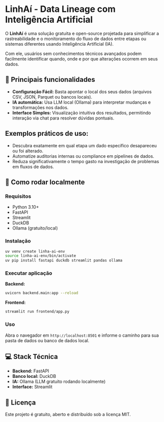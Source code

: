 # LinhAí - Data Lineage com Inteligência Artificial

O **LinhAí** é uma solução gratuita e open-source projetada para simplificar a rastreabilidade e o monitoramento do fluxo de dados entre etapas ou sistemas diferentes usando Inteligência Artificial (IA).

Com ele, usuários sem conhecimentos técnicos avançados podem facilmente identificar quando, onde e por que alterações ocorrem em seus dados.

## 🚀 Principais funcionalidades

- **Configuração Fácil:** Basta apontar o local dos seus dados (arquivos CSV, JSON, Parquet ou bancos locais).
- **IA automática:** Usa LLM local (Ollama) para interpretar mudanças e transformações nos dados.
- **Interface Simples:** Visualização intuitiva dos resultados, permitindo interação via chat para resolver dúvidas pontuais.

## Exemplos práticos de uso:

- Descubra exatamente em qual etapa um dado específico desapareceu ou foi alterado.
- Automatize auditorias internas ou compliance em pipelines de dados.
- Reduza significativamente o tempo gasto na investigação de problemas em fluxos de dados.

## 🚀 Como rodar localmente

### Requisitos
- Python 3.10+
- FastAPI
- Streamlit
- DuckDB
- Ollama (gratuito/local)

### Instalação
```bash
uv venv create linha-ai-env
source linha-ai-env/bin/activate
uv pip install fastapi duckdb streamlit pandas ollama
```

### Executar aplicação

**Backend:**
```bash
uvicorn backend.main:app --reload
```

**Frontend:**
```bash
streamlit run frontend/app.py
```

### Uso
Abra o navegador em `http://localhost:8501` e informe o caminho para sua pasta de dados ou banco de dados local.

## 💻 Stack Técnica
- **Backend:** FastAPI
- **Banco local:** DuckDB
- **IA:** Ollama (LLM gratuito rodando localmente)
- **Interface:** Streamlit

## 📝 Licença
Este projeto é gratuito, aberto e distribuído sob a licença MIT.

